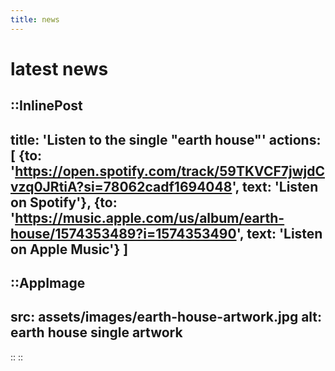 ```yaml
---
title: news
---
```

# latest news

::InlinePost
---
title: 'Listen to the single "earth house"'
actions: [
  {to: 'https://open.spotify.com/track/59TKVCF7jwjdCvzq0JRtiA?si=78062cadf1694048', text: 'Listen on Spotify'}, 
  {to: 'https://music.apple.com/us/album/earth-house/1574353489?i=1574353490', text: 'Listen on Apple Music'}
]
---
  ::AppImage
  ---
  src: assets/images/earth-house-artwork.jpg
  alt: earth house single artwork
  ---
  ::
::